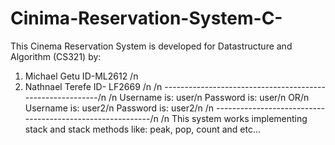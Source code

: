 # Cinima-Reservation-System-C-

This Cinema Reservation System is developed for Datastructure and Algorithm (CS321) by:
1. Michael Getu 		ID-ML2612 /n
2. Nathnael Terefe 		ID- LF2669 /n
/n
----------------------------------------------------------/n
/n
Username is: user/n
Password is: user/n
	OR/n
Username is: user2/n
Password is: user2/n
/n
----------------------------------------------------------/n
/n
This system works implementing stack and stack methods like: peak, pop, count and etc...
